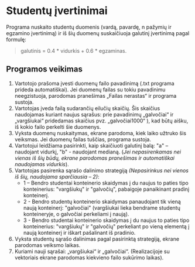 
# Studentų įvertinimai

Programa nuskaito studentų duomenis (vardą, pavardę, n pažymių ir egzamino įvertinimą) ir iš šių duomenų suskaičiuoja galutinį įvertinimą pagal formulę:
> galutinis = 0.4 * vidurkis + 0.6 * egzaminas.

## Programos veikimas
1. Vartotojo prašoma įvesti duomenų failo pavadinimą (.txt programa prideda automatiškai). Jei duomenų failas su tokiu pavadinimu neegzistuoja, parodomas pranešimas „Failas nerastas“ ir programa sustoja.
2. Vartotojas įveda failą sudarančių eilučių skaičių. Šis skaičius naudojamas kuriant naujus sąrašus: prie pavadinimų „galvočiai“ ir „vargšiukai“ pridedamas skaičius  pvz. „galvočiai1000“ ), kad būtų aišku, iš kokio failo perkelti šie duomenys.
3. Vyksta duomenų nuskaitymas, ekrane parodoma, kiek laiko užtruko šis veiksmas. Jei duomenų failas tuščias, programa sustoja.
4. Vartotojui leidžiama pasirinkti, kaip skaičiuoti galutinį balą: "a" – naudojant vidurkį, "b" - naudojant medianą. (*Jei nepasirenkamas nei vienas iš šių būdų, ekrane parodomas pranešimas ir automatiškai naudojamas vidurkis*). 
5. Vartotojas pasirenka sąrašo dalinimo strategiją *(Nepasirinkus nei vienos iš šių, naudojama sparčiausia – 2)*:
   * 1 – Bendro studentai konteinerio skaidymas į du naujus to paties tipo konteinerius: "vargšiukų" ir "galvočių", pabaigoje panaikinant pradinį konteinerį.
   * 2 - Bendro studentų konteinerio skaidymas panaudojant tik vieną naują konteinerį: "galvočiai" (vargšiukai lieka bendrame studentų konteineryje, o galvočiai perkeliami į naują).
   * 3 - Bendro studentai konteinerio skaidymas į du naujus to paties tipo konteinerius: "vargšiukų" ir "galvočių" perkeliant po vieną elementą į naują konteinerį ir iškart pašalinant iš pradinio.
6. Vyksta studentų sąrašo dalinimas pagal pasirinktą strategiją, ekrane parodomas veiksmo laikas.
7. Kuriami nauji sąrašai: „vargšiukai“ ir „galvočiai“. (Realizacijoje su vektoriais ekrane parodomas kiekvieno failo sukūrimo laikas).
